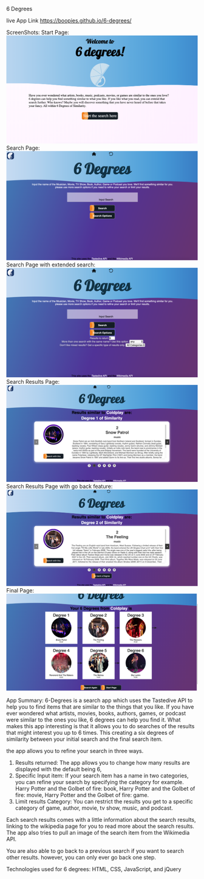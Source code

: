 6 Degrees

live App Link
https://boopies.github.io/6-degrees/

ScreenShots:
Start Page:
![Start screen](screenshots/6-dregrees01.png)
Search Page:
![Search screen](screenshots/6-dregrees02.png)
Search Page with extended search:
![Search Extended](screenshots/6-dregrees03.png)
Search Results Page:
![Results screen](screenshots/6-dregrees04.png)
Search Results Page with go back feature:
![Resultsback screen](screenshots/6-dregrees05.png)
Final Page:
![Final screen](screenshots/6-dregrees06.png)

App Summary:
6-Degrees is a search app which uses the Tastedive API to help you to find items that are similar to the things that you like. If you have ever wondered what artists, movies, books, authors, games, or podcast were similar to the ones you like, 6 degrees can help you find it. What makes this app interesting is that it allows you to do searches of the results that might interest you up to 6 times. This creating a six degrees of similarity between your initial search and the final search item. 

the app allows you to refine your search in three ways. 
1. Results returned: The app allows you to change how many results are displayed with the default being 6, 
2. Specific Input item: If your search item has a name in two categories, you can refine your search by specifying the category for example. Harry Potter and the Golbet of fire: book, Harry Potter and the Golbet of fire: movie, Harry Potter and the Golbet of fire: game.
3. Limit results Category: You can restrict the results you get to a specific category of game, author, movie, tv show, music, and podcast.

Each search results comes with a little information about the search results, linking to the wikipedia page for you to read more about the search results. The app also tries to pull an image of the search item from the Wikimedia API.

You are also able to go back to a previous search if you want to search other results. however, you can only ever go back one step.

Technologies used for 6 degrees:
HTML, CSS, JavaScript, and jQuery